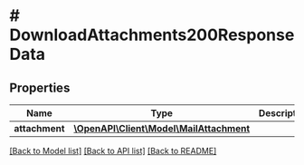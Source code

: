 # # DownloadAttachments200ResponseData

## Properties

Name | Type | Description | Notes
------------ | ------------- | ------------- | -------------
**attachment** | [**\OpenAPI\Client\Model\MailAttachment**](MailAttachment.md) |  | [optional]

[[Back to Model list]](../../README.md#models) [[Back to API list]](../../README.md#endpoints) [[Back to README]](../../README.md)
